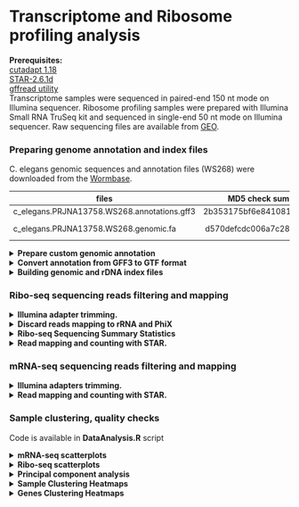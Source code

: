 # Transcriptome and Ribosome profiling analysis

**Prerequisites:**  
[cutadapt 1.18](https://cutadapt.readthedocs.io/en/stable/index.html)  
[STAR-2.6.1d](https://github.com/alexdobin/STAR)  
[gffread utility](http://ccb.jhu.edu/software/stringtie/gff.shtml)  
Transcriptome samples were sequenced in paired-end 150 nt mode on Illumina sequencer.
Ribosome profiling samples were prepared with Illumina Small RNA TruSeq kit and sequenced in single-end 50 nt mode on Illumina sequencer.
Raw sequencing files are available from [GEO]().


### Preparing genome annotation and index files
C. elegans genomic sequences and annotation files (WS268) were downloaded from the [Wormbase](https://wormbase.org/).

| files                                       | MD5 check sum (unzipped)         | Description              |
| ------------------------------------------- |:--------------------------------:| -------------------------|
| c_elegans.PRJNA13758.WS268.annotations.gff3 | 2b353175bf6e8410815aede3a77a8a62 | annotation               |
| c_elegans.PRJNA13758.WS268.genomic.fa       | d570defcdc006a7c2859fc92dbb21bc4 | Genome sequence          |

<details><summary><b>Prepare custom genomic annotation</b></summary>
Keep only 'Wormbase' feature types for C. elegans (manually curated). Discard other types (usually predicted or related to other nematode species). Drop annotation of non-coding features such as miRNA and pseudogenes.
 
```R
library(data.table)
library(magrittr)
library(rstudioapi)
library(stringr)
setwd(dirname(getActiveDocumentContext()$path))

#------------------------------------------ Define some useful functions -------------------------------------------------------------
# creates a 2-column table with children->parent linkages. Takes original gff annotation as its argument.
linkage <- function(gff) { 
  output <- apply(gff, 1, function(x) {
     type   <- x[3]
     id     <- str_match(x[9], 'ID=([^;]+)')[[2]]
     parent <- str_match(x[9], 'Parent=([^;,]+)')[[2]]
     return(c(type, id, parent))
  })
  
  output <- t(output)
  colnames(output) <- c('Type', 'ID', 'Parent')
  output[is.na(output[, 'Parent']), 'Parent'] <- 'Primary'
  
  # sometimes feature have no ID. In that case generate a unique ID as 'generatedID' + [line number]
  extendedID <- sapply(1:nrow(output), function(x) {
            if(is.na(output[x, 'ID'])) { new_id <- paste0('generatedID_',x); return(new_id)}
            else {return(output[x, 'ID'])}
  })
  
  output <- data.table('type' = output[, 'Type'], 'ID' = extendedID, 'Parent' = output[, 'Parent'], 'status' = rep('keep', nrow(output)), stringsAsFactors = FALSE)
  return(output)
}

removeFeatures <- function(gff, parentsTable, featureType){
  #find a top parent (usually a gene name) of every feature you want to remove
  topParents <- c() 
  features <- parentsTable[featureType, on = 'type', ID]
  while(TRUE) {
    candidates <- parentsTable[features, on = 'ID', Parent]
    topParents <- union(topParents, features[candidates == 'Primary'])
    candidates <- candidates[candidates != 'Primary' & !is.na(candidates)]
    if(length(candidates) == 0) { break }
    features   <- parentsTable[candidates, on = 'ID', ID]
  }
  
  # remove all children of the corresponding top parents
  parentsTable[topParents, on = 'ID', status := 'remove']
  children  <- parentsTable[topParents, on = 'Parent', ID]
  while(length(children) > 0) {
    parentsTable[children, on = 'ID', status := 'remove']
    children <- parentsTable[parentsTable$Parent %in% children, ID]
  }
  
  annotation <- gff[parentsTable[, status] %in% 'keep', ]
  return(annotation)
}
#-------------------------------------------------------------------------------------------------------------------------------------
# Load GFF annotation file
gff  <- fread(file="../Original/c_elegans.PRJNA13758.WS268.annotations.gff3", skip = 8, stringsAsFactors = F, header = F, fill = T, na.strings = c("", "NA"), sep="\t") %>% na.omit() #deals with unwanted #comment lines in the gff
gff  <- gff[grepl('ID=|Parent=', gff$V9), ]  # discard feature with no ID in the attributes field. These are typically things like SNPs, TF-binding sites and other genomic features.
gff  <- gff[gff$V2 == 'WormBase', ]          # discard predictions and non-curated junk

# con <- file("../Original/c_elegans.PRJNA13758.WS268.annotations.gff3", "r")
# header <- readLines(con, n = 8)
# write.table(header, file = "Wormbase.gff", col.names = F, row.names = F, quote = F)
# write.table(gff, file = "Wormbase.gff", sep = "\t", row.names = F, col.names = F, quote = F, append = T)
# close(con); rm(con)

parentsTable <- linkage(gff)
setindex(parentsTable, 'ID')
setindex(parentsTable, 'Parent')
setindex(parentsTable, 'type')

# Remove non-coding features
gff2 <- removeFeatures(gff, featureType = c( 'antisense_RNA','nc_primary_transcript','snRNA','lincRNA','ncRNA','tRNA','pre_miRNA','miRNA','scRNA','snoRNA', 'pseudogenic_tRNA', 'piRNA', 'pseudogenic_transcript', 'pseudogenic_rRNA','rRNA'), parentsTable = parentsTable)

# con <- file("../Original/c_elegans.PRJNA13758.WS268.annotations.gff3", "r")
# header <- readLines(con, n = 8)
# write.table(header, file = "WS268_Wormbase_coding.gff3", col.names = F, row.names = F, quote = F)
# write.table(gff2, file = "WS268_Wormbase_coding.gff3", sep = "\t", row.names = F, col.names = F, quote = F, append = T)
# close(con); rm(con)
```
</details>

<details><summary><b>Convert annotation from GFF3 to GTF format</b></summary>  
     
```bash
gffread WS268_Wormbase_coding.gff3 -T -o WS268_Wormbase_coding.gtf
# -T          - convert gff/gtf
```
</details>

<details><summary><b>Building genomic and rDNA index files</b></summary>
  
```bash  
# rDNA indexing for Bowtie
bowtie-build Elegans_rRNA.fa ./Elegans_indices/Elegans_rRNA  
# Genome indexing for STAR
STAR --runThreadN 40 --runMode genomeGenerate --genomeDir ./Elegans_index/ --genomeFastaFiles ./c_elegans.PRJNA13758.WS268.genomic.fa --sjdbGTFfile ./WS268_Wormbase_coding.gtf
```
</details>

### Ribo-seq sequencing reads filtering and mapping   
<details><summary><b>Illumina adapter trimming.</b></summary>

```bash
cutadapt -j 20 -m 23 -a TGGAATTCTCGGGTGCCAAGG -o out.fastq input.fq.gz 
# -j      - number of threads
# -m      - discard reads shorter than 23 nucleotides after adapter trimming
```
</details>

<details><summary><b>Discard reads mapping to rRNA and PhiX</b></summary>
  
```bash
bowtie -p 36 --un filtered.fastq ./bowtie-1.2.1.1/Elegans_indices/Elegans_rRNA trimmed.fastq >/dev/null
```
</details>

<details><summary><b>Ribo-seq Sequencing Summary Statistics</b></summary>

|   sample   | total number of reads  |   rRNA + PhiX [%]  | footprints (first sequencing) | footprints (second sequencing) |
|:---------: |:----------------------:|:------------------:|:-----------------------------:|:------------------------------:|
|1WT20       |  29931496              |   25.51            |  22296445                     |  0                             |
|2WT20       |  26428417              |   41.50            |  15460677                     |  0                             |
|4WT20       |  22083711              |   23.88            |  16809424                     |  0                             |
|1WT37       |  18893098              |   91.37            |  1630864                      |  7563889                       |
|2WT37       |  27558119              |   50.91            |  13528926                     |  0                             |
|4WT37       |  18328652              |   50.20            |  9126816                      |  0                             |
|1CD20       |  31528904              |   29.90            |  22101589                     |  0                             |
|2CD20       |  26507787              |   46.05            |  14300563                     |  0                             |
|4CD20       |  18448868              |   25.54            |  13737481                     |  0                             |
|1CD37       |  15408038              |   60.19            |  6134583                      |  0                             |
|2CD37       |  21317358              |   59.35            |  8664500                      |  0                             |
|4CD37       |  16801168              |   57.87            |  7078945                      |  0                             |

<img src="Figures/RiboSeq_Summary_statistics1.png" width="600">

First round of sequencing revealed that sample 1WT37 yeilded low number of ribosomal footprints. Therefore, we re-sequenced this sample to increase the coverage.   

<img src="Figures/RiboSeq_Summary_statistics2.png" width="600">
</details>

<details><summary><b>Read mapping and counting with STAR.</b></summary>
     
```bash
STAR --genomeLoad LoadAndExit --genomeDir ../STAR-2.6.1d/Elegans_index/ 	# load genome once in the shared memory
STAR --runThreadN 40 --outSAMtype BAM Unsorted --outSAMmultNmax 1 --quantMode GeneCounts TranscriptomeSAM --genomeLoad LoadAndKeep --genomeDir ../STAR-2.6.1d/Elegans_index/ --readFilesIn filtered.fastq --outFileNamePrefix ./OUT_folder 
STAR --genomeLoad Remove 	# remove loaded genome from shared memory
# ipcs - check shared memory consumption
# ipcrm - remove object from shared memory
```
</details>

### mRNA-seq sequencing reads filtering and mapping   
<details><summary><b>Illumina adapters trimming.</b></summary>

```bash
cutadapt -j 20 -m 75 -a AGATCGGAAGAGCACACGTCTGAACTCCAGTCAC -A AGATCGGAAGAGCGTCGTGTAGGGAAAGAGTGTAGATCTCGGTGGTCGCCGTATCATT -o trimmed_1.fq.gz -p trimmed_2.fq.gz read.1.fq.gz read.2.fq.gz
# -j      - number of threads
# -m      - discard read pair if any of the mates if shorter than 75 nucleotides after adapter trimming
```
</details>

<details><summary><b>Read mapping and counting with STAR.</b></summary>
     
```bash
STAR --genomeLoad LoadAndExit --genomeDir ../STAR-2.6.1d/Elegans_index/ 	# load genome once in the shared memory
STAR --runThreadN 40 --outSAMtype BAM Unsorted --outSAMmultNmax 1 --quantMode GeneCounts --genomeLoad LoadAndKeep --genomeDir ../STAR-2.6.1d/Elegans_index/ --readFilesCommand gunzip -c --readFilesIn trimmed_1.fastq trimmed_2.fastq --outFileNamePrefix ./OUT_folder 
STAR --genomeLoad Remove 	# remove loaded genome from shared memory
# ipcs - check shared memory consumption
# ipcrm - remove object from shared memory
```
</details>


### Sample clustering, quality checks  
Code is available in **DataAnalysis.R** script  
<details><summary><b>mRNA-seq scatterplots</b></summary> 
<img src="Figures/MatrixPlot_mRNAseq.png">     
</details>

<details><summary><b>Ribo-seq scatterplots</b></summary> 
<img src="Figures/MatrixPlot_Riboseq.png">     
</details>

<details><summary><b>Principal component analysis</b></summary>
 
mRNA-seq on the left and Ribo-seq on the right.  

<img src="Figures/PCA_mRNAseq.png" width="400">
<img src="Figures/PCA_riboSeq.png" width="400"> 
    
</details>

<details><summary><b>Sample Clustering Heatmaps</b></summary>
 
mRNA-seq on the left and Ribo-seq on the right.  

<img src="Figures/CorrelationHeatmap_mRNAseq.png" width="400"> 
<img src="Figures/CorrelationHeatmap_riboSeq.png" width="400">     
</details>

<details><summary><b>Genes Clustering Heatmaps</b></summary>
     
mRNA-seq on the left and Ribo-seq on the right. 

<img src="Figures/GenesHeatmap_mRNAseq.png" width="400"> 
<img src="Figures/GenesHeatmap_riboSeq.png" width="400">    
</details>
